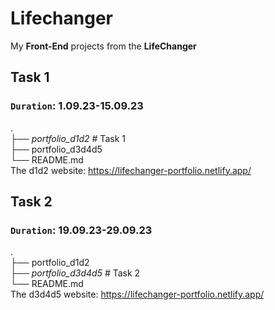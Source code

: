 # Lifechanger
My <b>Front-End</b> projects from the <b>LifeChanger</b>

## **Task 1**
### `Duration`: 1.09.23-15.09.23
.<br>
├── _portfolio_d1d2_         # Task 1<br>
├── portfolio_d3d4d5<br>
└── README.md<br>
The d1d2 website: https://lifechanger-portfolio.netlify.app/
## **Task 2**
### `Duration`: 19.09.23-29.09.23
.<br>
├── portfolio_d1d2          
├── _portfolio_d3d4d5_ # Task 2<br>
└── README.md<br>
The d3d4d5 website: https://lifechanger-portfolio.netlify.app/
